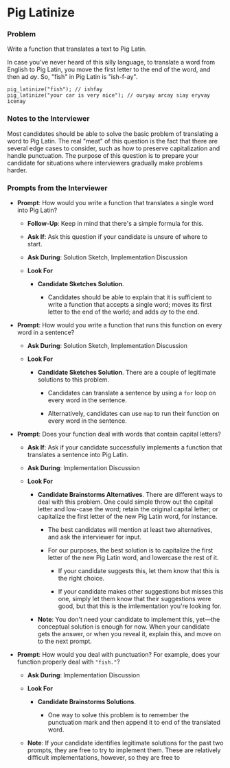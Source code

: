 # Pig Latinize

### Problem

Write a function that translates a text to Pig Latin.

In case you've never heard of this silly language, to translate a word from English to Pig Latin, you move the first letter to the end of the word, and then ad _ay_. So, "fish" in Pig Latin is "ish-f-ay".

```
pig_latinize("fish"); // ishfay
pig_latinize("your car is very nice"); // ouryay arcay siay eryvay icenay
```

### Notes to the Interviewer

Most candidates should be able to solve the basic problem of translating a word to Pig Latin. The real "meat" of this question is the fact that there are several edge cases to consider, such as how to preserve capitalization and handle punctuation. The purpose of this question is to prepare your candidate for situations where interviewers gradually make problems harder.

### Prompts from the Interviewer

* **Prompt**: How would you write a function that translates a single word into Pig Latin?

  * **Follow-Up**: Keep in mind that there's a simple formula for this.

  * **Ask If**: Ask this question if your candidate is unsure of where to start.

  * **Ask During**: Solution Sketch, Implementation Discussion

  * **Look For**

    * **Candidate Sketches Solution**.

      * Candidates should be able to explain that it is sufficient to write a function that accepts a single word; moves its first letter to the end of the world; and adds _ay_ to the end.

* **Prompt**: How would you write a function that runs this function on every word in a sentence?

  * **Ask During**: Solution Sketch, Implementation Discussion

  * **Look For**

    * **Candidate Sketches Solution**. There are a couple of legitimate solutions to this problem.

      * Candidates can translate a sentence by using a `for` loop on every word in the sentence.

      * Alternatively, candidates can use `map` to run their function on every word in the sentence.

* **Prompt**: Does your function deal with words that contain capital letters?

  * **Ask If**: Ask if your candidate successfully implements a function that translates a sentence into Pig Latin.

  * **Ask During**: Implementation Discussion

  * **Look For**

    * **Candidate Brainstorms Alternatives**. There are different ways to deal with this problem. One could simple throw out the capital letter and low-case the word; retain the original capital letter; or capitalize the first letter of the new Pig Latin word, for instance.

      * The best candidates will mention at least two alternatives, and ask the interviewer for input.

      * For our purposes, the best solution is to capitalize the first letter of the new Pig Latin word, and lowercase the rest of it.

        * If your candidate suggests this, let them know that this is the right choice.

        * If your candidate makes other suggestions but misses this one, simply let them know that their suggestions were good, but that this is the imlementation you're looking for.

    * **Note**: You don't need your candidate to implement this, yet—the conceptual solution is enough for now. When your candidate gets the answer, or when you reveal it, explain this, and move on to the next prompt.

* **Prompt**: How would you deal with punctuation? For example, does your function properly deal with `"fish."`?

  * **Ask During**: Implementation Discussion

  * **Look For**

    * **Candidate Brainstorms Solutions**.

      * One way to solve this problem is to remember the punctuation mark and then append it to end of the translated word.

  * **Note**: If your candidate identifies legitimate solutions for the past two prompts, they are free to try to implement them. These are relatively difficult implementations, however, so they are free to
